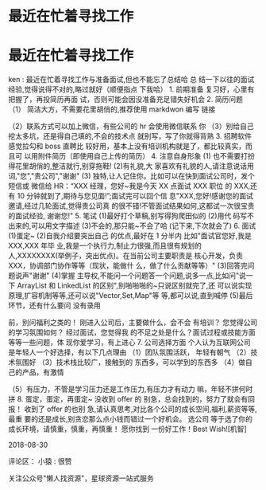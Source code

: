 # 最近在忙着寻找工作

# 最近在忙着寻找工作

ken : 最近在忙着寻找工作与准备面试,但也不能忘了总结哈 总 结一下以往的面试经验,觉得说得不对的,略过就好（顺便指点 下我哈） 1\. 前期准备 复习好，心里有把握了，再投简历再面 试，否则可能会因没准备充足错失好机会 2\. 简历问题 （1） 简洁大方，不需要花里胡俏的,推荐使用 markdwon 编写 链接

（2）联系方式可以加上微信，有些公司的 hr 会使用微信联系 你 （3）别给自己挖太多坑，还是得自己填的,不会的技术点 就别写，写了你就得背熟 3\. 招聘软件 感觉拉勾和 boss 直聘比 较好用，基本上没有培训机构就是了，都比较真实，而且可 以用附件简历（即使用自己上传的简历） 4\. 注意自身形象 (1) 也不需要打扮得花里胡俏的,整洁就行,别穿拖鞋! (2)有礼貌,大 家喜欢有礼貌的人,请注意说话用词,"您","贵公司","谢谢" (3) 独特,让人记住你。比如可以在快到面试公司时，发个短信或 微信给 HR：“XXX 经理，您好~我是今天 XX 点面试 XXX 职位 的 XXX,还有 10 分钟就到了,期待与您见面!”;面试完可以回个信 息"XXX,您好!感谢您的面试邀请,经过几轮面试,觉得贵公司真 的很不错!不管面试结果如何,这都试一次很宝贵的面试经验, 谢谢您!" 5\. 笔试 (1)最好打个草稿,别写得狗爬田似的 (2)用代 码写不出来的,可以用文字描述 (3)不会的,那只能~不会了哈 (记下来,下次就会了) 6\. 面试 (1)蛋定~ (2)自我介绍要突出自己 的优点,最好在 1 分半内 比如"面试官您好,我是 XXX,XXX 年毕 业,我是一个执行力,制止力很强,而且很有规划的 人,XXXXXXXX(举例子，突出优点)。在当前公司主要职责是 核心开发，负责 XXX，协调部门协作等等（现状，能做什 么，做了什么贡献等等）" (3)回答完问题说声"谢谢" (4)掌握 主导权,不能问一个问题答一个问题,说多一点,比如问"说一下 ArrayList 和 LinkedList 的区别",别啪啪啪的~只说区别就完了,还 可以说实现原理,扩容机制等等,还可以说"Vector,Set,Map"等 等,都可以说,直到喊停 (5)最后环节，还有什么要问 没有录用

前，别问福利之类的！ 刚进入公司后，主要做什么，会不会 有培训？ 您觉得公司的学习氛围如何？ 经过面试，您觉得我 的不足之处是什么？面试过程或技能方面 等等一些问题，体 现你爱学习，有上进心 7\. 公司选择方面 个人认为互联网公司 是年轻人一个好选择，有以下几点理由 （1）团队氛围活跃， 年轻有朝气 （2）技术氛围好 （3）技术栈比较广，接触到的 东西多，可以学到的东西多 （4）做自己的产品，有激情

（5）有压力，不管是学习压力还是工作压力,有压力才有动力 嘛，年轻不拼何时拼 8\. 蛋定，蛋定，再蛋定~ 没收到 offer 的 别急，总会找到的，努力了就会有回报！ 收到了 offer 的也别 急,请认真思考,对比各个公司的成长空间,福利,薪资等等,最重 要的还是成长,别贪恋那么点小钱而错过一个好机会。 选公司 等于选了你的成长环境，请慎重，慎重，再慎重！ 愿你找到 一份好工作！Best Wish![机智]

2018-08-30

评论区： 小猿 : 很赞

关注公众号"懒人找资源"，星球资源一站式服务